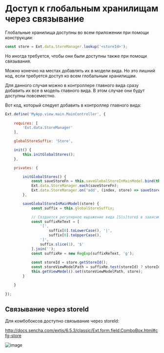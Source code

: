 
Доступ к глобальным хранилищам через связывание
===============================================

Глобальные хранилища доступны во всем приложении при помощи конструкции:

```javascript
const store = Ext.data.StoreManager.lookup('<storeId>');
```

Но иногда требуется, чтобы они были доступны также при помощи связывания.

Можно конечно на местах добавлять их в модели вида. Но это лишний код, 
если требуется доступ ко всем глобальным хранилищам.

Для данного случая можно в контроллере главного вида сразу добавить 
их все в модель главного вида. В этом случае они будут доступны повсеместно.

Вот код, который следует добавить в контроллер главного вида:


```javascript
Ext.define('MyApp.view.main.MainController', {
    
    requires: [
        'Ext.data.StoreManager'
    ],

    globalStoreSuffix: 'Store',

    init() {
        this.initGlobalStores();
    },

    privates: {

        initGlobalStores() {
            const saveStoreFn = this.saveGlobalStoreInMainModel.bind(this);
            Ext.data.StoreManager.each(saveStoreFn);
            Ext.data.StoreManager.on('add', (index, store) => saveStoreFn(store));
        },

        saveGlobalStoreInMainModel(store) {
            const suffix = this.globalStoreSuffix;

            // Создается регулярное выражение вида [S|s]tore$ в зависимости от this.globalStoreSuffix
            const suffixReText = [
                '[',
                    suffix[0].toLowerCase(), '|',
                    suffix[0].toUpperCase(),
                ']',
                suffix.slice(1), '$'
            ].join('');
            const suffixRe = new RegExp(suffixReText, 'g');
        
            const storeId = store.getStoreId();
            const storeViewModelPath = suffixRe.test(storeId) ? storeId : storeId + this.globalStoreSuffix;
            this.getViewModel().set(storeViewModelPath, store);
        }

    }
  
});
```

Связывание через storeId
-----------------------

Для комбобоксов доступно связывание через storeId:

http://docs.sencha.com/extjs/6.5.3/classic/Ext.form.field.ComboBox.html#cfg-store

![image](https://user-images.githubusercontent.com/4146998/37773406-8feb6848-2dee-11e8-8b25-c523ca1be6b5.png)

